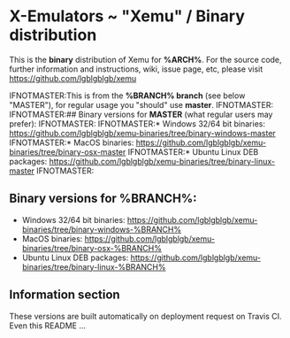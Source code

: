 # X-Emulators ~ "Xemu" / Binary distribution

This is the **binary** distribution of Xemu for **%ARCH%**. For the source code, further
information and instructions, wiki, issue page, etc, please visit
https://github.com/lgblgblgb/xemu

IFNOTMASTER:This is from the **%BRANCH% branch** (see below "MASTER"), for regular usage you "should" use **master**.
IFNOTMASTER:
IFNOTMASTER:## Binary versions for **MASTER** (what regular users may prefer):
IFNOTMASTER:
IFNOTMASTER:* Windows 32/64 bit binaries: https://github.com/lgblgblgb/xemu-binaries/tree/binary-windows-master
IFNOTMASTER:* MacOS binaries: https://github.com/lgblgblgb/xemu-binaries/tree/binary-osx-master
IFNOTMASTER:* Ubuntu Linux DEB packages: https://github.com/lgblgblgb/xemu-binaries/tree/binary-linux-master
IFNOTMASTER:
## Binary versions for **%BRANCH%**:

* Windows 32/64 bit binaries: https://github.com/lgblgblgb/xemu-binaries/tree/binary-windows-%BRANCH%
* MacOS binaries: https://github.com/lgblgblgb/xemu-binaries/tree/binary-osx-%BRANCH%
* Ubuntu Linux DEB packages: https://github.com/lgblgblgb/xemu-binaries/tree/binary-linux-%BRANCH%

## Information section

These versions are built automatically on deployment request on Travis CI. Even this README ...


